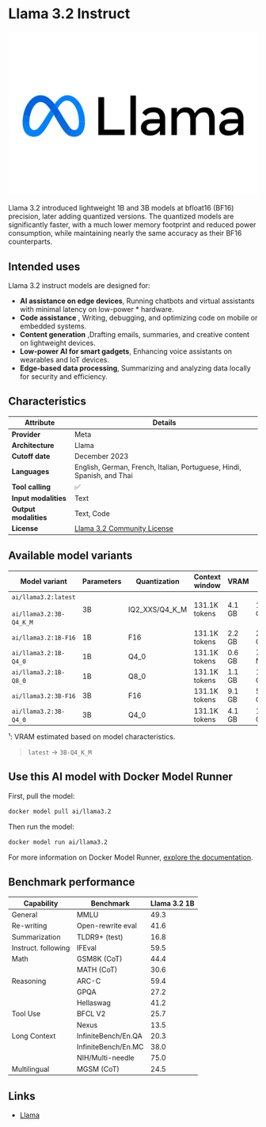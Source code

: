 # Llama 3.2 Instruct

![logo](https://github.com/docker/model-cards/raw/refs/heads/main/logos/meta-280x184-overview@2x.svg)

Llama 3.2 introduced lightweight 1B and 3B models at bfloat16 (BF16) precision, later adding quantized versions. The quantized models are significantly faster, with a much lower memory footprint and reduced power consumption, while maintaining nearly the same accuracy as their BF16 counterparts. 

## Intended uses

Llama 3.2 instruct models are designed for:

- **AI assistance on edge devices**, Running chatbots and virtual assistants with minimal latency on low-power * hardware.
-  **Code assistance** , Writing, debugging, and optimizing code on mobile or embedded systems.
- **Content generation** ,Drafting emails, summaries, and creative content on lightweight devices.
- **Low-power AI for smart gadgets**, Enhancing voice assistants on wearables and IoT devices.
- **Edge-based data processing**, Summarizing and analyzing data locally for security and efficiency.

## Characteristics

| Attribute             | Details       |
|---------------------- |-------------- |
| **Provider**          | Meta          |
| **Architecture**      | Llama         |
| **Cutoff date**       | December 2023 |
| **Languages**         | English, German, French, Italian, Portuguese, Hindi, Spanish, and Thai |
| **Tool calling**      | ✅            |
| **Input modalities**  | Text          |
| **Output modalities** | Text, Code    |
| **License**           | [Llama 3.2 Community License](https://github.com/meta-llama/llama-models/blob/main/models/llama3_2/LICENSE) |

## Available model variants

| Model variant | Parameters | Quantization | Context window | VRAM | Size |
|---------------|------------|--------------|----------------|------|-------|
| `ai/llama3.2:latest`<br><br>`ai/llama3.2:3B-Q4_K_M` | 3B | IQ2_XXS/Q4_K_M | 131.1K tokens | 4.1 GB | 1.87 GiB |
| `ai/llama3.2:1B-F16` | 1B | F16 | 131.1K tokens | 2.2 GB | 2.30 GiB |
| `ai/llama3.2:1B-Q4_0` | 1B | Q4_0 | 131.1K tokens | 0.6 GB | 727.75 MiB |
| `ai/llama3.2:1B-Q8_0` | 1B | Q8_0 | 131.1K tokens | 1.1 GB | 1.22 GiB |
| `ai/llama3.2:3B-F16` | 3B | F16 | 131.1K tokens | 9.1 GB | 5.98 GiB |
| `ai/llama3.2:3B-Q4_0` | 3B | Q4_0 | 131.1K tokens | 4.1 GB | 1.78 GiB |

¹: VRAM estimated based on model characteristics.

> `latest` → `3B-Q4_K_M`

## Use this AI model with Docker Model Runner

First, pull the model:

```bash
docker model pull ai/llama3.2
```

Then run the model:

```bash
docker model run ai/llama3.2
```

For more information on Docker Model Runner, [explore the documentation](https://docs.docker.com/desktop/features/model-runner/).

## Benchmark performance

| Capability            | Benchmark                | Llama 3.2 1B |
|----------------------|---------------------------|--------------|
| General              | MMLU                      | 49.3         |
| Re-writing           | Open-rewrite eval         | 41.6         |
| Summarization        | TLDR9+ (test)             | 16.8         |
| Instruct. following  | IFEval                    | 59.5         |
| Math                 | GSM8K (CoT)               | 44.4         |
|                      | MATH (CoT)                | 30.6         |
| Reasoning            | ARC-C                     | 59.4         |
|                      | GPQA                      | 27.2         |
|                      | Hellaswag                 | 41.2         |
| Tool Use             | BFCL V2                   | 25.7         |
|                      | Nexus                     | 13.5         |
| Long Context         | InfiniteBench/En.QA       | 20.3         |
|                      | InfiniteBench/En.MC       | 38.0         |
|                      | NIH/Multi-needle          | 75.0         |
| Multilingual         | MGSM (CoT)                | 24.5         |

## Links

- [Llama](https://www.llama.com/)

